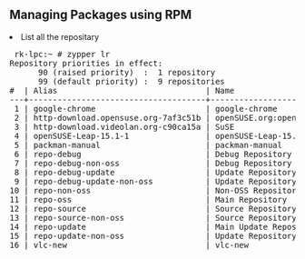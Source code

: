 Managing Packages using RPM
-----------------------------------
<li>List all the repositary</li>
<pre>
 rk-lpc:~ # zypper lr 
Repository priorities in effect:                                                                       (See 'zypper lr -P' for details)
      90 (raised priority)  :  1 repository  
      99 (default priority) :  9 repositories
#  | Alias                               | Name                                   | Enabled | GPG Check | Refresh
---+-------------------------------------+----------------------------------------+---------+-----------+--------
 1 | google-chrome                       | google-chrome                          | Yes     | (r ) Yes  | Yes    
 2 | http-download.opensuse.org-7af3c51b | openSUSE.org:openSUSE:Leap:15.0:Update | Yes     | (r ) Yes  | Yes    
 3 | http-download.videolan.org-c90ca15a | SuSE                                   | Yes     | (r ) Yes  | Yes    
 4 | openSUSE-Leap-15.1-1                | openSUSE-Leap-15.1-1                   | Yes     | (r ) Yes  | No     
 5 | packman-manual                      | packman-manual                         | Yes     | (r ) Yes  | Yes    
 6 | repo-debug                          | Debug Repository                       | No      | ----      | ----   
 7 | repo-debug-non-oss                  | Debug Repository (Non-OSS)             | No      | ----      | ----   
 8 | repo-debug-update                   | Update Repository (Debug)              | No      | ----      | ----   
 9 | repo-debug-update-non-oss           | Update Repository (Debug, Non-OSS)     | No      | ----      | ----   
10 | repo-non-oss                        | Non-OSS Repository                     | Yes     | (r ) Yes  | Yes    
11 | repo-oss                            | Main Repository                        | Yes     | (r ) Yes  | Yes    
12 | repo-source                         | Source Repository                      | No      | ----      | ----   
13 | repo-source-non-oss                 | Source Repository (Non-OSS)            | No      | ----      | ----   
14 | repo-update                         | Main Update Repository                 | Yes     | (r ) Yes  | Yes    
15 | repo-update-non-oss                 | Update Repository (Non-Oss)            | Yes     | (r ) Yes  | Yes    
16 | vlc-new                             | vlc-new                                | Yes     | (r ) Yes  | Yes 
</pre>


